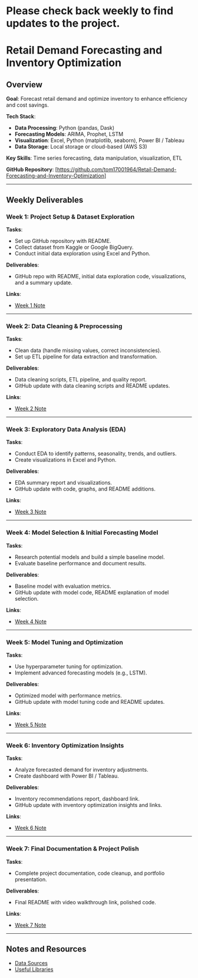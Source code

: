 # Please check back weekly to find updates to the project.


# Retail Demand Forecasting and Inventory Optimization

## Overview
**Goal**: Forecast retail demand and optimize inventory to enhance efficiency and cost savings.

**Tech Stack**:
- **Data Processing**: Python (pandas, Dask)
- **Forecasting Models**: ARIMA, Prophet, LSTM
- **Visualization**: Excel, Python (matplotlib, seaborn), Power BI / Tableau
- **Data Storage**: Local storage or cloud-based (AWS S3)

**Key Skills**: Time series forecasting, data manipulation, visualization, ETL

**GitHub Repository**: [https://github.com/tom17001964/Retail-Demand-Forecasting-and-Inventory-Optimization]

---

## Weekly Deliverables

### Week 1: Project Setup & Dataset Exploration
**Tasks**:
- Set up GitHub repository with README.
- Collect dataset from Kaggle or Google BigQuery.
- Conduct initial data exploration using Excel and Python.

**Deliverables**:
- GitHub repo with README, initial data exploration code, visualizations, and a summary update.

**Links**:
- [Week 1 Note](#)

---

### Week 2: Data Cleaning & Preprocessing
**Tasks**:
- Clean data (handle missing values, correct inconsistencies).
- Set up ETL pipeline for data extraction and transformation.

**Deliverables**:
- Data cleaning scripts, ETL pipeline, and quality report.
- GitHub update with data cleaning scripts and README updates.

**Links**:
- [Week 2 Note](#)

---

### Week 3: Exploratory Data Analysis (EDA)
**Tasks**:
- Conduct EDA to identify patterns, seasonality, trends, and outliers.
- Create visualizations in Excel and Python.

**Deliverables**:
- EDA summary report and visualizations.
- GitHub update with code, graphs, and README additions.

**Links**:
- [Week 3 Note](#)

---

### Week 4: Model Selection & Initial Forecasting Model
**Tasks**:
- Research potential models and build a simple baseline model.
- Evaluate baseline performance and document results.

**Deliverables**:
- Baseline model with evaluation metrics.
- GitHub update with model code, README explanation of model selection.

**Links**:
- [Week 4 Note](#)

---

### Week 5: Model Tuning and Optimization
**Tasks**:
- Use hyperparameter tuning for optimization.
- Implement advanced forecasting models (e.g., LSTM).

**Deliverables**:
- Optimized model with performance metrics.
- GitHub update with model tuning code and README updates.

**Links**:
- [Week 5 Note](#)

---

### Week 6: Inventory Optimization Insights
**Tasks**:
- Analyze forecasted demand for inventory adjustments.
- Create dashboard with Power BI / Tableau.

**Deliverables**:
- Inventory recommendations report, dashboard link.
- GitHub update with inventory optimization insights and links.

**Links**:
- [Week 6 Note](#)

---

### Week 7: Final Documentation & Project Polish
**Tasks**:
- Complete project documentation, code cleanup, and portfolio presentation.

**Deliverables**:
- Final README with video walkthrough link, polished code.

**Links**:
- [Week 7 Note](#)

---

## Notes and Resources
- [Data Sources](TBD)
- [Useful Libraries](TBD)
